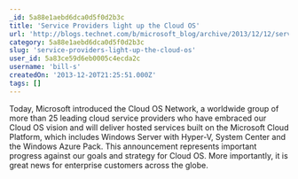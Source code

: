 ```yaml
---
_id: 5a88e1aebd6dca0d5f0d2b3c
title: 'Service Providers light up the Cloud OS'
url: 'http://blogs.technet.com/b/microsoft_blog/archive/2013/12/12/service-providers-light-up-the-cloud-os.aspx'
category: 5a88e1aebd6dca0d5f0d2b3c
slug: 'service-providers-light-up-the-cloud-os'
user_id: 5a83ce59d6eb0005c4ecda2c
username: 'bill-s'
createdOn: '2013-12-20T21:25:51.000Z'
tags: []
---
```


Today, Microsoft introduced the Cloud OS Network, a worldwide group of more than 25 leading cloud service providers who have embraced our Cloud OS vision and will deliver hosted services built on the Microsoft Cloud Platform, which includes Windows Server with Hyper-V, System Center and the Windows Azure Pack. This announcement represents important progress against our goals and strategy for Cloud OS. More importantly, it is great news for enterprise customers across the globe.

